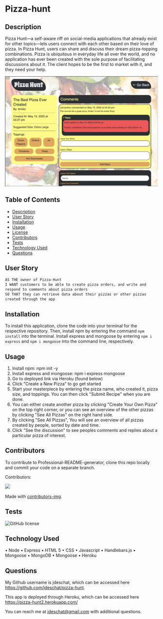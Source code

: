 # Pizza-hunt
## Description
Pizza Hunt—a self-aware riff on social-media applications that already exist for other topics—lets users connect with each other based on their love of pizza. In Pizza Hunt, users can share and discuss their dream pizza-topping combinations. Pizza is ubiquitous in everyday life all over the world, and no application has ever been created with the sole purpose of facilitating discussions about it. The client hopes to be the first to market with it, and they need your help.

![alt text](https://github.com/jdeschat/pizza-hunt/blob/main/public/assets/images/pizza-hunt.png)

## Table of Contents
- [Description](#description)
- [User Story](#user-story)
- [Installation](#installation)
- [Usage](#usage)
- [License](#license)
- [Contributors](#contributors)
- [Tests](#tests)
- [Technology Used](#technology-used)
- [Questions](#questions)

## User Story
```
AS THE owner of Pizza-Hunt
I WANT customers to be able to create pizza orders, and write and respond to comments about pizza orders
SO THAT they can retrieve data about their pizzas or other pizzas created through the app
```

## Installation

To install this application, clone the code into your terminal for the respective repository. Then, install npm by entering the command ```npm install```  into the terminal. Install express and mongoose by entering ```npm i express``` and ```npm i mongoose``` into the command line, respectively.

## Usage
1. Install npm: npm init -y
2. Install express and mongoose: npm i express mongoose
3. Go to deployed link via Heroku (found below)
4. Click "Create a New Pizza" to go get started
5. Start your masterpiece by entering the pizza name, who created it, pizza size, and toppings. You can then click "Submit Recipe" when you are done.
6. You can either create another pizza by clicking "Create Your Own Pizza" on the top right corner, or you can see an overview of the other pizzas by clicking "See All Pizzas" on the right hand side.
7. By clicking "See All Pizzas", You will see an overview of all pizzas created by people, sorted by date and time.
8. Click "See the discussion" to see peoples comments and replies about a particular pizza of interest.

## Contributors
To contribute to Professional-README-generator, clone this repo locally and commit your code on a separate branch.
  
Contributors:

<a href="https://github.com/jdeschat/pizza-hunt/graphs/contributors">
  <img src="https://contrib.rocks/image?repo=jdeschat/pizza-hunt" />
</a>

Made with [contributors-img](https://contrib.rocks).

## Tests
![GitHub license](https://img.shields.io/badge/test-100%25-success)

## Technology Used
•	Node
•	Express
•	HTML 5
•	CSS
•	Javascript
•	Handlebars.js
•	Mongoose
•	MongoDB
•	Mongoose
•	Heroku

## Questions
My Github username is jdeschat, which can be accessed here https://github.com/jdeschat/pizza-hunt.

This app is deployed through Heroku, which can be accessed here https://pizza-hunt2.herokuapp.com/

You can reach me at jdeschat@gmail.com with additional questions.